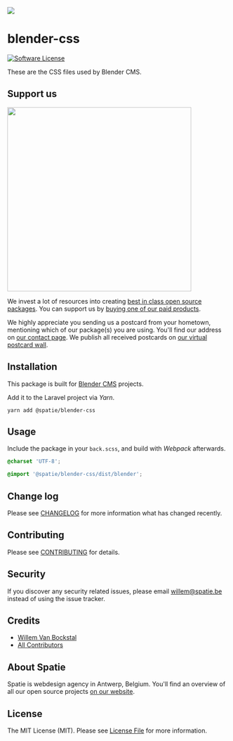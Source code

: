 
[<img src="https://github-ads.s3.eu-central-1.amazonaws.com/support-ukraine.svg?t=1" />](https://supportukrainenow.org)

# blender-css

[![Software License](https://img.shields.io/badge/license-MIT-brightgreen.svg?style=flat-square)](LICENSE.md)

These are the CSS files used by Blender CMS.

## Support us

[<img src="https://github-ads.s3.eu-central-1.amazonaws.com/blender-css.jpg?t=1" width="419px" />](https://spatie.be/github-ad-click/blender-css)

We invest a lot of resources into creating [best in class open source packages](https://spatie.be/open-source). You can support us by [buying one of our paid products](https://spatie.be/open-source/support-us).

We highly appreciate you sending us a postcard from your hometown, mentioning which of our package(s) you are using. You'll find our address on [our contact page](https://spatie.be/about-us). We publish all received postcards on [our virtual postcard wall](https://spatie.be/open-source/postcards).

## Installation

This package is built for [Blender CMS](https://github.com/spatie-custom/blender) projects.

Add it to the Laravel project via *Yarn*.

```cli
yarn add @spatie/blender-css
```

## Usage

Include the package in your `back.scss`, and build with *Webpack* afterwards.

``` SCSS
@charset 'UTF-8';

@import '@spatie/blender-css/dist/blender';
```

## Change log

Please see [CHANGELOG](CHANGELOG.md) for more information what has changed recently.

## Contributing

Please see [CONTRIBUTING](https://github.com/spatie/.github/blob/main/CONTRIBUTING.md) for details.

## Security

If you discover any security related issues, please email willem@spatie.be instead of using the issue tracker.

## Credits

- [Willem Van Bockstal](https://github.com/willemvb)
- [All Contributors](../../contributors)

## About Spatie
Spatie is webdesign agency in Antwerp, Belgium. You'll find an overview of all our open source projects [on our website](https://spatie.be/opensource).

## License

The MIT License (MIT). Please see [License File](LICENSE.md) for more information.

